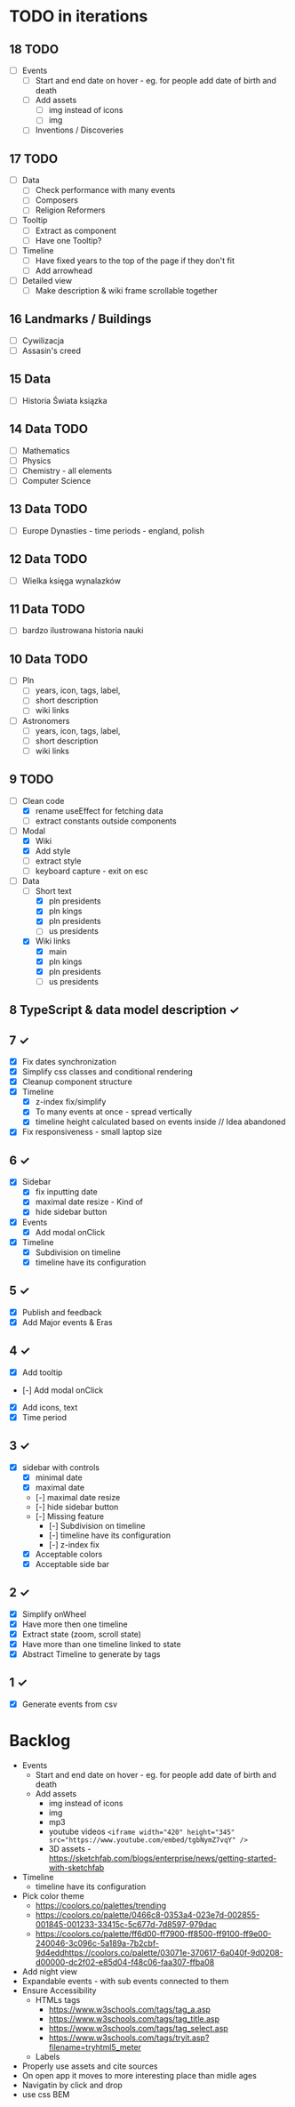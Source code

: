 # TODO in iterations

## 18 TODO
* [ ] Events
  * [ ] Start and end date on hover - eg. for people add date of birth and death
  * [ ] Add assets
    * [ ] img instead of icons
    * [ ] img
  * [ ] Inventions / Discoveries

## 17 TODO
* [ ] Data
  * [ ] Check performance with many events
  * [ ] Composers
  * [ ] Religion Reformers
* [ ] Tooltip
  * [ ] Extract as component
  * [ ] Have one Tooltip?
* [ ] Timeline
  * [ ] Have fixed years to the top of the page if they don't fit
  * [ ] Add arrowhead
* [ ] Detailed view
  * [ ] Make description & wiki frame scrollable together

## 16 Landmarks / Buildings
* [ ] Cywilizacja
* [ ] Assasin's creed

## 15 Data
* [ ] Historia Świata ksiązka

## 14 Data TODO
* [ ] Mathematics
* [ ] Physics
* [ ] Chemistry - all elements
* [ ] Computer Science

## 13 Data TODO
* [ ] Europe Dynasties - time periods - england, polish

## 12 Data TODO
* [ ] Wielka księga wynalazków

## 11 Data TODO
* [ ] bardzo ilustrowana historia nauki

## 10 Data TODO
* [ ] Pln
  * [ ] years, icon, tags, label, 
  * [ ] short description
  * [ ] wiki links
* [ ] Astronomers
  * [ ] years, icon, tags, label, 
  * [ ] short description
  * [ ] wiki links

## 9 TODO
* [ ] Clean code
  * [X] rename useEffect for fetching data
  * [ ] extract constants outside components
* [ ] Modal
  * [X] Wiki
  * [X] Add style
  * [ ] extract style
  * [ ] keyboard capture - exit on esc
* [ ] Data
  * [ ] Short text
    * [X] pln presidents
    * [X] pln kings
    * [X] pln presidents
    * [ ] us presidents
  * [X] Wiki links
    * [X] main
    * [X] pln kings
    * [X] pln presidents
    * [ ] us presidents

## 8 TypeScript & data model description &check;

## 7 &check;
* [X] Fix dates synchronization
* [X] Simplify css classes and conditional rendering
* [X] Cleanup component structure
* [X] Timeline
  * [X] z-index fix/simplify
  * [X] To many events at once - spread vertically
  * [X] timeline height calculated based on events inside // Idea abandoned
* [X] Fix responsiveness - small laptop size

## 6 &check;
* [X] Sidebar 
  * [X] fix inputting date
  * [X] maximal date resize - Kind of
  * [X] hide sidebar button
* [X] Events
  * [X] Add modal onClick
* [X] Timeline
  * [X] Subdivision on timeline
  * [X] timeline have its configuration

## 5 &check;
* [x] Publish and feedback
* [x] Add Major events & Eras

## 4 &check;
* [X] Add tooltip
* [-] Add modal onClick
* [X] Add icons, text
* [X] Time period

## 3 &check;
* [X] sidebar with controls 
  * [X] minimal date
  * [X] maximal date
  * [-] maximal date resize
  * [-] hide sidebar button
  * [-] Missing feature
    * [-] Subdivision on timeline
    * [-] timeline have its configuration
    * [-] z-index fix
  * [X] Acceptable colors
  * [X] Acceptable side bar

## 2 &check;
* [X] Simplify onWheel
* [X] Have more then one timeline
* [X] Extract state (zoom, scroll state)
* [X] Have more than one timeline linked to state 
* [X] Abstract Timeline to generate by tags

## 1 &check;
* [X] Generate events from csv

# Backlog
* Events
  * Start and end date on hover - eg. for people add date of birth and death
  * Add assets
    * img instead of icons
    * img
    * mp3
    * youtube videos
```<iframe width="420" height="345" src="https://www.youtube.com/embed/tgbNymZ7vqY" />```
    * 3D assets - https://sketchfab.com/blogs/enterprise/news/getting-started-with-sketchfab
* Timeline
  * timeline have its configuration
* Pick color theme
  * https://coolors.co/palettes/trending
  * https://coolors.co/palette/0466c8-0353a4-023e7d-002855-001845-001233-33415c-5c677d-7d8597-979dac
  * https://coolors.co/palette/ff6d00-ff7900-ff8500-ff9100-ff9e00-240046-3c096c-5a189a-7b2cbf-9d4eddhttps://coolors.co/palette/03071e-370617-6a040f-9d0208-d00000-dc2f02-e85d04-f48c06-faa307-ffba08
* Add night view
* Expandable events - with sub events connected to them
* Ensure Accessibility
  * HTMLs tags
    * https://www.w3schools.com/tags/tag_a.asp
    * https://www.w3schools.com/tags/tag_title.asp
    * https://www.w3schools.com/tags/tag_select.asp
    * https://www.w3schools.com/tags/tryit.asp?filename=tryhtml5_meter
  * Labels
* Properly use assets and cite sources
* On open app it moves to more interesting place than midle ages
* Navigatin by click and drop
* use css BEM